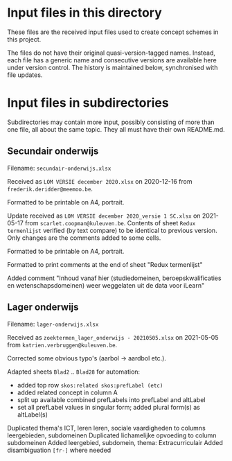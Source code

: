 # Input files in this directory
These files are the received input files used to create concept schemes in this project.

The files do not have their original quasi-version-tagged names. Instead, each file has a generic name and consecutive versions
are available here under version control. The history is maintained below, synchronised with file updates.

# Input files in subdirectories
Subdirectories may contain more input, possibly consisting of more than one file, all about the same topic.
They all must have their own README.md.

## Secundair onderwijs

Filename: `secundair-onderwijs.xlsx`

Received as `LOM VERSIE december 2020.xlsx` on 2020-12-16 from `frederik.deridder@meemoo.be`.

Formatted to be printable on A4, portrait.

Update received as `LOM VERSIE december 2020_versie 1 SC.xlsx` on 2021-05-17 from `scarlet.coopman@kuleuven.be`.
Contents of sheet `Redux termenlijst` verified (by text compare) to be identical to previous version.
Only changes are the comments added to some cells.

Formatted to be printable on A4, portrait.

Formatted to print comments at the end of sheet "Redux termenlijst"

Added comment "Inhoud vanaf hier (studiedomeinen, beroepskwalificaties en wetenschapsdomeinen) weer weggelaten uit de data voor iLearn" 

## Lager onderwijs

Filename: `lager-onderwijs.xlsx`

Received as `zoektermen_lager_onderwijs - 20210505.xlsx` on 2021-05-05 from `katrien.verbruggen@kuleuven.be`.

Corrected some obvious typo's (aarbol -> aardbol etc.).

Adapted sheets `Blad2` .. `Blad28` for automation:
- added top row `skos:related skos:prefLabel (etc)`
- added related concept in column A
- split up available combined prefLabels into prefLabel and altLabel
- set all prefLabel values in singular form; added plural form(s) as altLabel(s)

Duplicated thema's ICT, leren leren, sociale vaardigheden to columns leergebieden, subdomeinen
Duplicated lichamelijke opvoeding to column subdomeinen
Added leergebied, subdomein, thema: Extracurriculair
Added disambiguation `[fr-]` where needed
